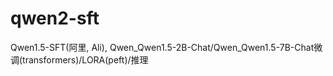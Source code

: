 # qwen2-sft
Qwen1.5-SFT(阿里, Ali), Qwen_Qwen1.5-2B-Chat/Qwen_Qwen1.5-7B-Chat微调(transformers)/LORA(peft)/推理
